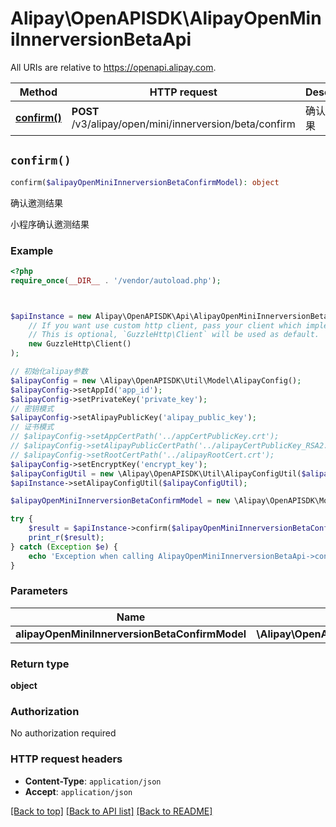 # Alipay\OpenAPISDK\AlipayOpenMiniInnerversionBetaApi

All URIs are relative to https://openapi.alipay.com.

Method | HTTP request | Description
------------- | ------------- | -------------
[**confirm()**](AlipayOpenMiniInnerversionBetaApi.md#confirm) | **POST** /v3/alipay/open/mini/innerversion/beta/confirm | 确认邀测结果


## `confirm()`

```php
confirm($alipayOpenMiniInnerversionBetaConfirmModel): object
```

确认邀测结果

小程序确认邀测结果

### Example

```php
<?php
require_once(__DIR__ . '/vendor/autoload.php');



$apiInstance = new Alipay\OpenAPISDK\Api\AlipayOpenMiniInnerversionBetaApi(
    // If you want use custom http client, pass your client which implements `GuzzleHttp\ClientInterface`.
    // This is optional, `GuzzleHttp\Client` will be used as default.
    new GuzzleHttp\Client()
);

// 初始化alipay参数
$alipayConfig = new \Alipay\OpenAPISDK\Util\Model\AlipayConfig();
$alipayConfig->setAppId('app_id');
$alipayConfig->setPrivateKey('private_key');
// 密钥模式
$alipayConfig->setAlipayPublicKey('alipay_public_key');
// 证书模式
// $alipayConfig->setAppCertPath('../appCertPublicKey.crt');
// $alipayConfig->setAlipayPublicCertPath('../alipayCertPublicKey_RSA2.crt');
// $alipayConfig->setRootCertPath('../alipayRootCert.crt');
$alipayConfig->setEncryptKey('encrypt_key');
$alipayConfigUtil = new \Alipay\OpenAPISDK\Util\AlipayConfigUtil($alipayConfig);
$apiInstance->setAlipayConfigUtil($alipayConfigUtil);

$alipayOpenMiniInnerversionBetaConfirmModel = new \Alipay\OpenAPISDK\Model\AlipayOpenMiniInnerversionBetaConfirmModel(); // \Alipay\OpenAPISDK\Model\AlipayOpenMiniInnerversionBetaConfirmModel

try {
    $result = $apiInstance->confirm($alipayOpenMiniInnerversionBetaConfirmModel);
    print_r($result);
} catch (Exception $e) {
    echo 'Exception when calling AlipayOpenMiniInnerversionBetaApi->confirm: ', $e->getMessage(), PHP_EOL;
}
```

### Parameters

Name | Type | Description  | Notes
------------- | ------------- | ------------- | -------------
 **alipayOpenMiniInnerversionBetaConfirmModel** | **\Alipay\OpenAPISDK\Model\AlipayOpenMiniInnerversionBetaConfirmModel**|  | [optional]

### Return type

**object**

### Authorization

No authorization required

### HTTP request headers

- **Content-Type**: `application/json`
- **Accept**: `application/json`

[[Back to top]](#) [[Back to API list]](../../README.md#api-endpoints)
[[Back to README]](../../README.md)
